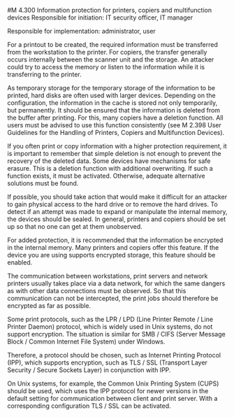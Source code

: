 #M 4.300 Information protection for printers, copiers and multifunction devices
Responsible for initiation: IT security officer, IT manager

Responsible for implementation: administrator, user

For a printout to be created, the required information must be transferred from the workstation to the printer. For copiers, the transfer generally occurs internally between the scanner unit and the storage. An attacker could try to access the memory or listen to the information while it is transferring to the printer.

As temporary storage for the temporary storage of the information to be printed, hard disks are often used with larger devices. Depending on the configuration, the information in the cache is stored not only temporarily, but permanently. It should be ensured that the information is deleted from the buffer after printing. For this, many copiers have a deletion function. All users must be advised to use this function consistently (see M 2.398 User Guidelines for the Handling of Printers, Copiers and Multifunction Devices).

If you often print or copy information with a higher protection requirement, it is important to remember that simple deletion is not enough to prevent the recovery of the deleted data. Some devices have mechanisms for safe erasure. This is a deletion function with additional overwriting. If such a function exists, it must be activated. Otherwise, adequate alternative solutions must be found.

If possible, you should take action that would make it difficult for an attacker to gain physical access to the hard drive or to remove the hard drives. To detect if an attempt was made to expand or manipulate the internal memory, the devices should be sealed. In general, printers and copiers should be set up so that no one can get at them unobserved.

For added protection, it is recommended that the information be encrypted in the internal memory. Many printers and copiers offer this feature. If the device you are using supports encrypted storage, this feature should be enabled.

The communication between workstations, print servers and network printers usually takes place via a data network, for which the same dangers as with other data connections must be observed. So that this communication can not be intercepted, the print jobs should therefore be encrypted as far as possible.

Some print protocols, such as the LPR / LPD (Line Printer Remote / Line Printer Daemon) protocol, which is widely used in Unix systems, do not support encryption. The situation is similar for SMB / CIFS (Server Message Block / Common Internet File System) under Windows.

Therefore, a protocol should be chosen, such as Internet Printing Protocol (IPP), which supports encryption, such as TLS / SSL (Transport Layer Security / Secure Sockets Layer) in conjunction with IPP.

On Unix systems, for example, the Common Unix Printing System (CUPS) should be used, which uses the IPP protocol for newer versions in the default setting for communication between client and print server. With a corresponding configuration TLS / SSL can be activated.



